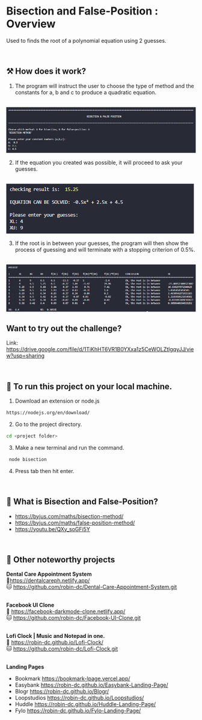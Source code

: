 # Bisection and False-Position : Overview
Used to finds the root of a polynomial equation using 2 guesses.

<br>

## ⚒ How does it work?

1. The program will instruct the user to choose the type of method and the constants for a, b and c to produce a quadratic equation.

<br>

<img src='https://github.com/robin-dc/Bisection-and-False-Position-Method/blob/main/bisection%20images/bisectionfalse_Step1.png'>

<br>

2. If the equation you created was possible, it will proceed to ask your guesses.

<br>

<img src='https://github.com/robin-dc/Bisection-and-False-Position-Method/blob/main/bisection%20images/bisectionfalse_Step2.png'>

<br>

3. If the root is in between your guesses, the program will then show the process of guessing and will terminate with a stopping criterion of 0.5%.

<br>

<img src='https://github.com/robin-dc/Bisection-and-False-Position-Method/blob/main/bisection%20images/bisectionfalse_Step3.png'>

<br>

## Want to try out the challenge?

Link: https://drive.google.com/file/d/1TiKhHT6VR1B0YXxa1z5CeWOLZtIgqyJJ/view?usp=sharing

<br>


## 🚀 To run this project on your local machine.

1. Download an extension or node.js
```sh
https://nodejs.org/en/download/
```
2. Go to the project directory.
```sh
cd <project folder>
```
3. Make a new terminal and run the command.
```sh
 node bisection
 ```
4. Press tab then hit enter.

<br>

## 📍 What is Bisection and False-Position?
- https://byjus.com/maths/bisection-method/
- https://byjus.com/maths/false-position-method/
- https://youtu.be/QXy_soGFi5Y

<br>

## 📝 Other noteworthy projects

<strong>Dental Care Appointment System</strong><br>
🔗https://dentalcareph.netlify.app/ <br>
🐱 https://github.com/robin-dc/Dental-Care-Appointment-System.git<br><br>

<strong>Facebook UI Clone</strong><br>
🔗 https://facebook-darkmode-clone.netlify.app/<br>
🐱 https://github.com/robin-dc/Facebook-UI-Clone.git<br><br>

<strong>Lofi Clock | Music and Notepad in one.</strong><br>
🔗 https://robin-dc.github.io/Lofi-Clock/<br>
🐱 https://github.com/robin-dc/Lofi-Clock.git<br><br>

<strong>Landing Pages</strong><br>
- Bookmark https://bookmark-lpage.vercel.app/ <br>
- Easybank https://robin-dc.github.io/Easybank-Landing-Page/ <br>
- Blogr https://robin-dc.github.io/Blogr/ <br>
- Loopstudios https://robin-dc.github.io/Loopstudios/ <br>
- Huddle https://robin-dc.github.io/Huddle-Landing-Page/ <br>
- Fylo https://robin-dc.github.io/Fylo-Landing-Page/ <br>
